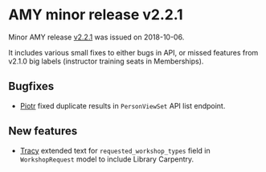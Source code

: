 # AMY minor release v2.2.1

Minor AMY release [v2.2.1][] was issued on 2018-10-06.

It includes various small fixes to either bugs in API, or missed features from
v2.1.0 big labels (instructor training seats in Memberships).


## Bugfixes
* [Piotr][] fixed duplicate results in `PersonViewSet` API list endpoint.


## New features
* [Tracy][] extended text for `requested_workshop_types` field in
  `WorkshopRequest` model to include Library Carpentry.


[v2.2.1]: https://github.com/swcarpentry/amy/milestone/52
[Tracy]: https://github.com/tracykteal
[Piotr]: https://github.com/pbanaszkiewicz
